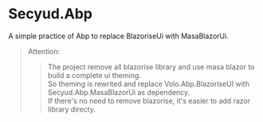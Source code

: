 # Secyud.Abp
A simple practice of Abp to replace BlazoriseUi with MasaBlazorUi.

> Attention:  
>> The project remove all blazorise library and use masa blazor to build a complete ui theming.  
>> So theming is rewrited and replace Volo.Abp.BlazoriseUI with Secyud.Abp.MasaBlazorUi as dependency.  
>> If there's no need to remove blazorise, it's easier to add razor library directy.